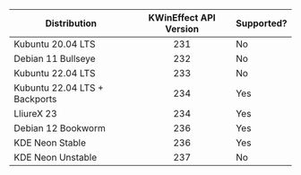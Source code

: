 | Distribution                  | KWinEffect API Version | Supported? |
|-------------------------------|:----------------------:|------------|
| Kubuntu 20.04 LTS             |          231           | No         |
| Debian 11 Bullseye            |          232           | No         |
| Kubuntu 22.04 LTS             |          233           | No         |
| Kubuntu 22.04 LTS + Backports |          234           | Yes        |
| LliureX 23                    |          234           | Yes        |
| Debian 12 Bookworm            |          236           | Yes        |
| KDE Neon Stable               |          236           | Yes        |
| KDE Neon Unstable             |          237           | No         |
